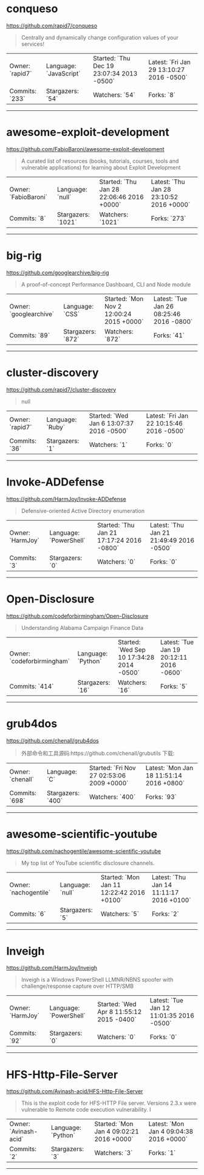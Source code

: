 # conqueso

https://github.com/rapid7/conqueso
<blockquote>
Centrally and dynamically change configuration values of your services!
</blockquote>

<table>
<tr><td>Owner: `rapid7`</td>
    <td>Language: `JavaScript`</td>
    <td>Started: `Thu Dec 19 23:07:34 2013 -0500`</td>
    <td>Latest: `Fri Jan 29 13:10:27 2016 -0500`</td></tr>
<tr><td>Commits: `233`</td>
    <td>Stargazers: `54`</td>
    <td>Watchers: `54`</td>
    <td>Forks: `8`</td></tr>
</table>

---

# awesome-exploit-development

https://github.com/FabioBaroni/awesome-exploit-development
<blockquote>
A curated list of resources (books, tutorials, courses, tools and vulnerable applications) for learning about Exploit Development
</blockquote>

<table>
<tr><td>Owner: `FabioBaroni`</td>
    <td>Language: `null`</td>
    <td>Started: `Thu Jan 28 22:06:46 2016 +0000`</td>
    <td>Latest: `Thu Jan 28 23:10:52 2016 +0000`</td></tr>
<tr><td>Commits: `8`</td>
    <td>Stargazers: `1021`</td>
    <td>Watchers: `1021`</td>
    <td>Forks: `273`</td></tr>
</table>

---

# big-rig

https://github.com/googlearchive/big-rig
<blockquote>
A proof-of-concept Performance Dashboard, CLI and Node module
</blockquote>

<table>
<tr><td>Owner: `googlearchive`</td>
    <td>Language: `CSS`</td>
    <td>Started: `Mon Nov 2 12:00:24 2015 +0000`</td>
    <td>Latest: `Tue Jan 26 08:25:46 2016 -0800`</td></tr>
<tr><td>Commits: `89`</td>
    <td>Stargazers: `872`</td>
    <td>Watchers: `872`</td>
    <td>Forks: `41`</td></tr>
</table>

---

# cluster-discovery

https://github.com/rapid7/cluster-discovery
<blockquote>
null
</blockquote>

<table>
<tr><td>Owner: `rapid7`</td>
    <td>Language: `Ruby`</td>
    <td>Started: `Wed Jan 6 13:07:37 2016 -0500`</td>
    <td>Latest: `Fri Jan 22 10:15:46 2016 -0500`</td></tr>
<tr><td>Commits: `36`</td>
    <td>Stargazers: `1`</td>
    <td>Watchers: `1`</td>
    <td>Forks: `0`</td></tr>
</table>

---

# Invoke-ADDefense

https://github.com/HarmJoy/Invoke-ADDefense
<blockquote>
Defensive-oriented Active Directory enumeration
</blockquote>

<table>
<tr><td>Owner: `HarmJoy`</td>
    <td>Language: `PowerShell`</td>
    <td>Started: `Thu Jan 21 17:17:24 2016 -0800`</td>
    <td>Latest: `Thu Jan 21 21:49:49 2016 -0500`</td></tr>
<tr><td>Commits: `3`</td>
    <td>Stargazers: `0`</td>
    <td>Watchers: `0`</td>
    <td>Forks: `0`</td></tr>
</table>

---

# Open-Disclosure

https://github.com/codeforbirmingham/Open-Disclosure
<blockquote>
Understanding Alabama Campaign Finance Data
</blockquote>

<table>
<tr><td>Owner: `codeforbirmingham`</td>
    <td>Language: `Python`</td>
    <td>Started: `Wed Sep 10 17:34:28 2014 -0500`</td>
    <td>Latest: `Tue Jan 19 20:12:11 2016 -0600`</td></tr>
<tr><td>Commits: `414`</td>
    <td>Stargazers: `16`</td>
    <td>Watchers: `16`</td>
    <td>Forks: `5`</td></tr>
</table>

---

# grub4dos

https://github.com/chenall/grub4dos
<blockquote>
外部命令和工具源码:https://github.com/chenall/grubutils 下载:
</blockquote>

<table>
<tr><td>Owner: `chenall`</td>
    <td>Language: `C`</td>
    <td>Started: `Fri Nov 27 02:53:06 2009 +0000`</td>
    <td>Latest: `Mon Jan 18 11:51:14 2016 +0800`</td></tr>
<tr><td>Commits: `698`</td>
    <td>Stargazers: `400`</td>
    <td>Watchers: `400`</td>
    <td>Forks: `93`</td></tr>
</table>

---

# awesome-scientific-youtube

https://github.com/nachogentile/awesome-scientific-youtube
<blockquote>
My top list of YouTube scientific disclosure channels.
</blockquote>

<table>
<tr><td>Owner: `nachogentile`</td>
    <td>Language: `null`</td>
    <td>Started: `Mon Jan 11 12:22:42 2016 +0100`</td>
    <td>Latest: `Thu Jan 14 11:11:17 2016 +0100`</td></tr>
<tr><td>Commits: `6`</td>
    <td>Stargazers: `5`</td>
    <td>Watchers: `5`</td>
    <td>Forks: `2`</td></tr>
</table>

---

# Inveigh

https://github.com/HarmJoy/Inveigh
<blockquote>
Inveigh is a Windows PowerShell LLMNR/NBNS spoofer with challenge/response capture over HTTP/SMB
</blockquote>

<table>
<tr><td>Owner: `HarmJoy`</td>
    <td>Language: `PowerShell`</td>
    <td>Started: `Wed Apr 8 11:55:12 2015 -0400`</td>
    <td>Latest: `Tue Jan 12 11:01:35 2016 -0500`</td></tr>
<tr><td>Commits: `92`</td>
    <td>Stargazers: `0`</td>
    <td>Watchers: `0`</td>
    <td>Forks: `0`</td></tr>
</table>

---

# HFS-Http-File-Server

https://github.com/Avinash-acid/HFS-Http-File-Server
<blockquote>
This is the exploit code for HFS-HTTP File server. Versions 2.3.x were vulnerable to Remote code execution vulnerability. I
</blockquote>

<table>
<tr><td>Owner: `Avinash-acid`</td>
    <td>Language: `Python`</td>
    <td>Started: `Mon Jan 4 09:02:21 2016 +0000`</td>
    <td>Latest: `Mon Jan 4 09:04:38 2016 +0000`</td></tr>
<tr><td>Commits: `2`</td>
    <td>Stargazers: `3`</td>
    <td>Watchers: `3`</td>
    <td>Forks: `1`</td></tr>
</table>

---

